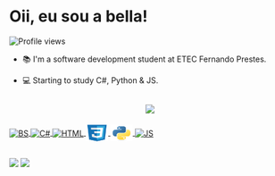 <h1 align="left">Oii, eu sou a bella!</h1>
<p align="left"> <img src="https://komarev.com/ghpvc/?username=isaxlzzz&color=yellow" alt="Profile views" /> </p>

- 📚  I'm a software development student at ETEC Fernando Prestes.

- 💻 Starting to study C#, Python & JS.


##

<div align="center">
  <a href="https://github.com/isaxlzzz">
  <img width="44%" src="https://github-readme-stats.vercel.app/api?username=isaxlzzz&show_icons=true&theme=dark&include_all_commits=true&count_private=true"/>
</div>
<div style="display: inline_block"><br>
  <img align="center" alt="BS" height="30" width="40" <img src="https://cdn.jsdelivr.net/gh/devicons/devicon/icons/bootstrap/bootstrap-original.svg" />
  <img align="center" alt="C#" height="30" width="40" <img src="https://cdn.jsdelivr.net/gh/devicons/devicon/icons/csharp/csharp-original.svg" />
  <img align="center" alt="HTML" height="30" width="40" <img src="https://cdn.jsdelivr.net/gh/devicons/devicon/icons/html5/html5-original.svg" />
  <img align="center" alt="CSS" height="30" width="40" src="https://raw.githubusercontent.com/devicons/devicon/master/icons/css3/css3-original.svg">
  <img align="center" alt="Python" height="30" width="40" src="https://raw.githubusercontent.com/devicons/devicon/master/icons/python/python-original.svg" />
  <img align="center" alt="JS" height="30" width="40" src="https://cdn.jsdelivr.net/gh/devicons/devicon/icons/javascript/javascript-original.svg" />
</div>
</div>
  
  ##
 
<div> 
  <a href="https://instagram.com/isaxlzz" target="_blank"><img src="https://img.shields.io/badge/-Instagram-%23E4405F?style=for-the-badge&logo=instagram&logoColor=white" target="_blank"></a> 
  <a href = "mailto:isaanjosscarassati@gmail.com"><img src="https://img.shields.io/badge/-Gmail-%23333?style=for-the-badge&logo=gmail&logoColor=white" target="_blank"></a>
</div>
